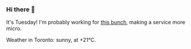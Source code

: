 ### Hi there :wave:

It's Tuesday! I'm probably working for [this bunch](https://github.com/kohofinancial), making a service more micro.

Weather in Toronto: sunny, at +21°C.
